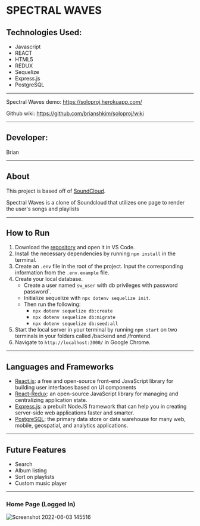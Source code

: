 # SPECTRAL WAVES
## Technologies Used:
* Javascript
* REACT
* HTML5
* REDUX
* Sequelize
* Express.js
* PostgreSQL
***
Spectral Waves demo: https://soloproj.herokuapp.com/

Github wiki: https://github.com/brianshkim/soloproj/wiki
***
## Developer:
Brian


***
## About
This project is based off of [SoundCloud](https://www.soundcloud.com).

Spectral Waves is a clone of Soundcloud that utilizes one page to render the user's songs and playlists

***

## How to Run
1. Download the [repository]((https://github.com/brianshkim/soloproj)) and open it in VS Code.
2. Install the necessary dependencies by running `npm install` in the terminal.
3. Create an `.env` file in the root of the project. Input the corresponding information from the `.env.example` file.
4. Create your local database.
    * Create a user named `sw_user` with db privileges with password password`.
    * Initialize sequelize with `npx dotenv sequelize init`.
    * Then run the following:
        * `npx dotenv sequelize db:create`
        * `npx dotenv sequelize db:migrate`
        * `npx dotenv sequelize db:seed:all`
5. Start the local server in your terminal by running `npm start` on two terminals in your folders called /backend and /frontend.
6. Navigate to `http://localhost:3000/` in Google Chrome.

***

## Languages and Frameworks
* [React.js](https://reactjs.org/docs/getting-started.html): a free and open-source front-end JavaScript library for building user interfaces based on UI components
* [React-Redux](https://react-redux.js.org/): an open-source JavaScript library for managing and centralizing application state. 
* [Express.js](https://expressjs.com/): a prebuilt NodeJS framework that can help you in creating server-side web applications faster and smarter.
* [PostgreSQL](https://www.postgresql.org/): the primary data store or data warehouse for many web, mobile, geospatial, and analytics applications.

***

## Future Features
* Search
* Album listing
* Sort on playlists
* Custom music player

***



### Home Page (Logged In)
![Screenshot 2022-06-03 145516](https://user-images.githubusercontent.com/28768561/171959394-92e40f61-53b2-4699-af91-0d7c7e8fab9c.png)

